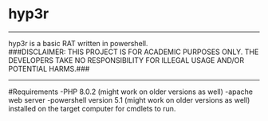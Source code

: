 # hyp3r
<hr>
hyp3r is a basic RAT written in powershell.
<br>
###DISCLAIMER: THIS PROJECT IS FOR ACADEMIC PURPOSES ONLY. THE DEVELOPERS TAKE NO RESPONSIBILITY FOR ILLEGAL USAGE AND/OR POTENTIAL HARMS.###
<hr>
#Requirements
  -PHP 8.0.2 (might work on older versions as well)
  -apache web server
  -powershell version 5.1 (might work on older versions as well) installed on the target computer for cmdlets to run.
